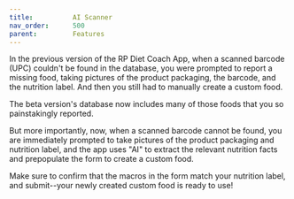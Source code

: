 ```yaml
---
title:          AI Scanner
nav_order:      500
parent:         Features
---
```


In the previous version of the RP Diet Coach App, when a scanned barcode (UPC) couldn't be found in the database, you were prompted to report a missing food, taking pictures of the product packaging, the barcode, and the nutrition label. And then you still had to manually create a custom food.

The beta version's database now includes many of those foods that you so painstakingly reported.

But more importantly, now, when a scanned barcode cannot be found, you are immediately prompted to take pictures of the product packaging and nutrition label, and the app uses "AI" to extract the relevant nutrition facts and prepopulate the form to create a custom food.

Make sure to confirm that the macros in the form match your nutrition label, and submit--your newly created custom food is ready to use!